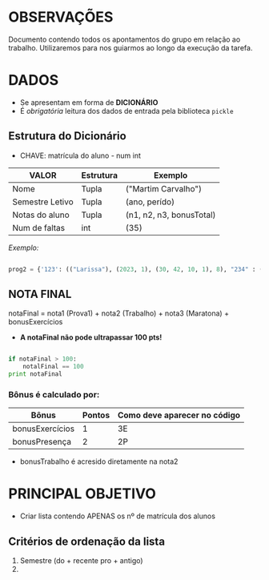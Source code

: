 # OBSERVAÇÕES
Documento contendo todos os apontamentos do grupo em relação ao trabalho. Utilizaremos para nos guiarmos ao longo da execução da tarefa.

# DADOS
* Se apresentam em forma de **DICIONÁRIO**
* É *obrigatória* leitura dos dados de entrada pela biblioteca ```pickle```

## Estrutura do Dicionário
* CHAVE: matrícula do aluno - num int

VALOR          | Estrutura | Exemplo
---------------| --------- | --------------------- 
Nome           | Tupla     | ("Martim Carvalho")
Semestre Letivo| Tupla     | (ano, perído)
Notas do aluno | Tupla     | (n1, n2, n3, bonusTotal)
Num de faltas  | int       | (35)


*Exemplo:*
```python

prog2 = {'123': (("Larissa"), (2023, 1), (30, 42, 10, 1), 8), "234" : (("Caio"), (2022, 2), (21, 2, 8, 0), 35)}
```

## NOTA FINAL
notaFinal = nota1 (Prova1) + nota2 (Trabalho) + nota3 (Maratona) + bonusExercícios

* **A notaFinal não pode ultrapassar 100 pts!**
```python

if notaFinal > 100: 
    notalFinal == 100
print notaFinal
```

### Bônus é calculado por:
Bônus          | Pontos  | Como deve aparecer no código
---------      | ------  | --------------------- 
bonusExercícios|    1    |  3E
bonusPresença  |    2    |  2P

* bonusTrabalho é acresido diretamente na nota2

# PRINCIPAL OBJETIVO

* Criar lista contendo APENAS os nº de matrícula dos alunos

## Critérios de ordenação da lista

1. Semestre (do + recente pro + antigo)
2. 